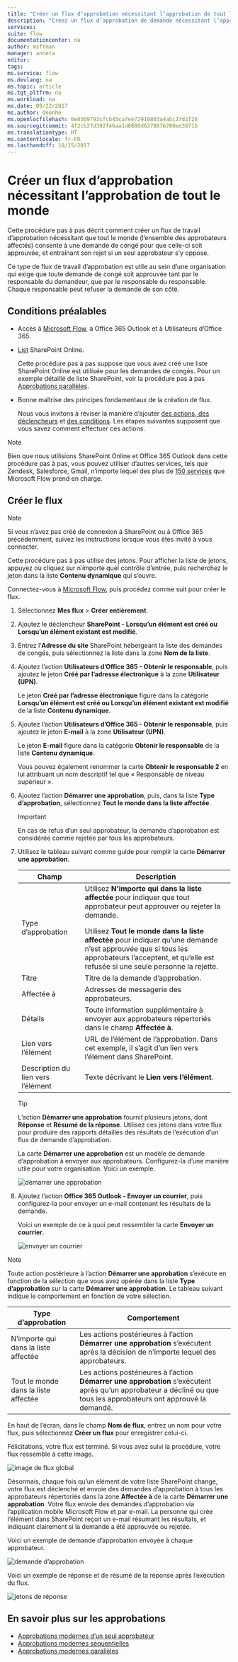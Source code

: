 ```yaml
---
title: "Créer un flux d’approbation nécessitant l’approbation de tout le monde | Microsoft Docs"
description: "Créez un flux d’approbation de demande nécessitant l’approbation de tout le monde, et entraînant le rejet de la demande en cas de refus d’une seule personne."
services: 
suite: flow
documentationcenter: na
author: msftman
manager: anneta
editor: 
tags: 
ms.service: flow
ms.devlang: na
ms.topic: article
ms.tgt_pltfrm: na
ms.workload: na
ms.date: 09/22/2017
ms.author: deonhe
ms.openlocfilehash: 0e0309793cfcb45ca7ee72910803a4abc27d2f26
ms.sourcegitcommit: 4f2cb27d392f46aa1d8680d6278876780ed3871b
ms.translationtype: HT
ms.contentlocale: fr-FR
ms.lasthandoff: 10/15/2017
---
```

# <a name="create-an-approval-flow-that-requires-everyone-to-approve"></a>Créer un flux d’approbation nécessitant l’approbation de tout le monde
Cette procédure pas à pas décrit comment créer un flux de travail d’approbation nécessitant que tout le monde (l’ensemble des approbateurs affectés) consente à une demande de congé pour que celle-ci soit approuvée, et entraînant son rejet si un seul approbateur s’y oppose.

Ce type de flux de travail d’approbation est utile au sein d’une organisation qui exige que toute demande de congé soit approuvée tant par le responsable du demandeur, que par le responsable du responsable. Chaque responsable peut refuser la demande de son côté.

## <a name="prerequisites"></a>Conditions préalables
* Accès à [Microsoft Flow](https://flow.microsoft.com), à Office 365 Outlook et à Utilisateurs d’Office 365.
* [List](https://support.office.com/en-us/article/SharePoint-lists-I-An-introduction-f11cd5fe-bc87-4f9e-9bfe-bbd87a22a194) SharePoint Online.
  
    Cette procédure pas à pas suppose que vous avez créé une liste SharePoint Online est utilisée pour les demandes de congés. Pour un exemple détaillé de liste SharePoint, voir la procédure pas à pas [Approbations parallèles](parallel-modern-approvals.md).
* Bonne maîtrise des principes fondamentaux de la création de flux.
  
    Nous vous invitons à réviser la manière d’ajouter [des actions, des déclencheurs](multi-step-logic-flow.md#add-another-action) et [des conditions](add-a-condition.md). Les étapes suivantes supposent que vous savez comment effectuer ces actions.

> [!NOTE]
> Bien que nous utilisions SharePoint Online et Office 365 Outlook dans cette procédure pas à pas, vous pouvez utiliser d’autres services, tels que Zendesk, Salesforce, Gmail, n’importe lequel des plus de [150 services](https://flow.microsoft.com/connectors/) que Microsoft Flow prend en charge.
> 
> 

## <a name="create-the-flow"></a>Créer le flux
> [!NOTE]
> Si vous n’avez pas créé de connexion à SharePoint ou à Office 365 précédemment, suivez les instructions lorsque vous êtes invité à vous connecter.
> 
> 

Cette procédure pas à pas utilise des jetons. Pour afficher la liste de jetons, appuyez ou cliquez sur n’importe quel contrôle d’entrée, puis recherchez le jeton dans la liste **Contenu dynamique** qui s’ouvre.

Connectez-vous à [Microsoft Flow](https://flow.microsoft.com), puis procédez comme suit pour créer le flux.

1. Sélectionnez **Mes flux** > **Créer entièrement**.
2. Ajoutez le déclencheur **SharePoint - Lorsqu’un élément est créé ou Lorsqu’un élément existant est modifié**.
3. Entrez l’**Adresse du site** SharePoint hébergeant la liste des demandes de congés, puis sélectionnez la liste dans la zone **Nom de la liste**.
4. Ajoutez l’action **Utilisateurs d’Office 365 - Obtenir le responsable**, puis ajoutez le jeton **Créé par l’adresse électronique** à la zone **Utilisateur (UPN)**.
   
    Le jeton **Créé par l’adresse électronique** figure dans la catégorie **Lorsqu’un élément est créé ou Lorsqu’un élément existant est modifié** de la liste **Contenu dynamique**.
5. Ajoutez l’action **Utilisateurs d’Office 365 - Obtenir le responsable**, puis ajoutez le jeton **E-mail** à la zone **Utilisateur (UPN)**.
   
    Le jeton **E-mail** figure dans la catégorie **Obtenir le responsable** de la liste **Contenu dynamique**.
   
    Vous pouvez également renommer la carte **Obtenir le responsable 2** en lui attribuant un nom descriptif tel que « Responsable de niveau supérieur ».
6. Ajoutez l’action **Démarrer une approbation**, puis, dans la liste **Type d’approbation**, sélectionnez **Tout le monde dans la liste affectée**.
   
   > [!IMPORTANT]
   > En cas de refus d’un seul approbateur, la demande d’approbation est considérée comme rejetée par tous les approbateurs.
   > 
   > 
7. Utilisez le tableau suivant comme guide pour remplir la carte **Démarrer une approbation**.
   
   | Champ | Description |
   | --- | --- |
   |  Type d’approbation |Utilisez **N’importe qui dans la liste affectée** pour indiquer que tout approbateur peut approuver ou rejeter la demande. </p>Utilisez **Tout le monde dans la liste affectée** pour indiquer qu’une demande n’est approuvée que si tous les approbateurs l’acceptent, et qu’elle est refusée si une seule personne la rejette. |
   |  Titre |Titre de la demande d’approbation. |
   |  Affectée à |Adresses de messagerie des approbateurs. |
   |  Détails |Toute information supplémentaire à envoyer aux approbateurs répertoriés dans le champ **Affectée à**. |
   |  Lien vers l’élément |URL de l’élément de l’approbation. Dans cet exemple, il s’agit d’un lien vers l’élément dans SharePoint. |
   |  Description du lien vers l’élément |Texte décrivant le **Lien vers l’élément**. |
   
   > [!TIP]
   > L’action **Démarrer une approbation** fournit plusieurs jetons, dont **Réponse** et **Résumé de la réponse**. Utilisez ces jetons dans votre flux pour produire des rapports détaillés des résultats de l’exécution d’un flux de demande d’approbation.
   > 
   > 
   
    La carte **Démarrer une approbation** est un modèle de demande d’approbation à envoyer aux approbateurs. Configurez-la d’une manière utile pour votre organisation. Voici un exemple.
   
    ![démarrer une approbation](media/all-assigned-must-approve/start-an-approval-card.png)
8. Ajoutez l’action **Office 365 Outlook - Envoyer un courrier**, puis configurez-la pour envoyer un e-mail contenant les résultats de la demande.
   
    Voici un exemple de ce à quoi peut ressembler la carte **Envoyer un courrier**.
   
    ![envoyer un courrier](media/all-assigned-must-approve/send-an-email-card.png)

> [!NOTE]
> Toute action postérieure à l’action **Démarrer une approbation** s’exécute en fonction de la sélection que vous avez opérée dans la liste **Type d’approbation** sur la carte **Démarrer une approbation**. Le tableau suivant indique le comportement en fonction de votre sélection.
> 
> 

| Type d’approbation | Comportement |
| --- | --- |
| N’importe qui dans la liste affectée |Les actions postérieures à l’action **Démarrer une approbation** s’exécutent après la décision de n’importe lequel des approbateurs. |
| Tout le monde dans la liste affectée |Les actions postérieures à l’action **Démarrer une approbation** s’exécutent après qu’un approbateur a décliné ou que tous les approbateurs ont approuvé la demandé. |

En haut de l’écran, dans le champ **Nom de flux**, entrez un nom pour votre flux, puis sélectionnez **Créer un flux** pour enregistrer celui-ci.

Félicitations, votre flux est terminé. Si vous avez suivi la procédure, votre flux ressemble à cette image.

![image de flux global](media/all-assigned-must-approve/overall-flow.png)

Désormais, chaque fois qu’un élément de votre liste SharePoint change, votre flux est déclenché et envoie des demandes d’approbation à tous les approbateurs répertoriés dans la zone **Affectée à** de la carte **Démarrer une approbation**. Votre flux envoie des demandes d’approbation via l’application mobile Microsoft Flow et par e-mail. La personne qui crée l’élément dans SharePoint reçoit un e-mail résumant les résultats, et indiquant clairement si la demande a été approuvée ou rejetée.

Voici un exemple de demande d’approbation envoyée à chaque approbateur.

![demande d’approbation](media/all-assigned-must-approve/approval-request.png)

Voici un exemple de réponse et de résumé de la réponse après l’exécution du flux.

![jetons de réponse](media/all-assigned-must-approve/response-output.png)

## <a name="learn-more-about-approvals"></a>En savoir plus sur les approbations
* [Approbations modernes d’un seul approbateur](modern-approvals.md)
* [Approbations modernes séquentielles](sequential-modern-approvals.md)
* [Approbations modernes parallèles](sequential-modern-approvals.md)

